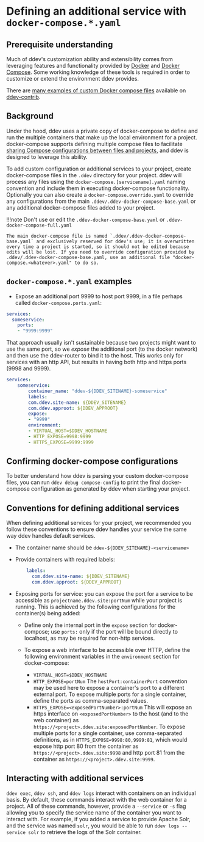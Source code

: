 # Defining an additional service with `docker-compose.*.yaml`

## Prerequisite understanding

Much of ddev's customization ability and extensibility comes from leveraging features and functionality provided by [Docker](https://docs.docker.com/) and [Docker Compose](https://docs.docker.com/compose/overview/). Some working knowledge of these tools is required in order to customize or extend the environment ddev provides.

There are [many examples of custom Docker compose files](https://github.com/drud/ddev-contrib#additional-services-added-via-docker-composeserviceyaml) available on [ddev-contrib](https://github.com/drud/ddev-contrib).

## Background

Under the hood, ddev uses a private copy of docker-compose to define and run the multiple containers that make up the local environment for a project. docker-compose supports defining multiple compose files to facilitate [sharing Compose configurations between files and projects](https://docs.docker.com/compose/extends/), and ddev is designed to leverage this ability.

To add custom configuration or additional services to your project, create docker-compose files in the `.ddev` directory for your project. ddev will process any files using the `docker-compose.[servicename].yaml` naming convention and include them in executing docker-compose functionality. Optionally you can also create a `docker-compose.override.yaml` to override any configurations from the main `.ddev/.ddev-docker-compose-base.yaml` or any additional docker-compose files added to your project.

!!!note Don't use or edit the `.ddev-docker-compose-base.yaml` or `.ddev-docker-compose-full.yaml`

    The main docker-compose file is named `.ddev/.ddev-docker-compose-base.yaml` and exclusively reserved for ddev's use; it is overwritten every time a project is started, so it should not be edited because edits will be lost. If you need to override configuration provided by .ddev/.ddev-docker-compose-base.yaml, use an additional file "docker-compose.<whatever>.yaml" to do so.

## `docker-compose.*.yaml` examples

* Expose an additional port 9999 to host port 9999, in a file perhaps called `docker-compose.ports.yaml`:

```yaml
services:
  someservice:
    ports:
    - "9999:9999"
```

That approach usually isn't sustainable because two projects might want to use the same port, so we *expose* the additional port (to the docker network) and then use the ddev-router to bind it to the host. This works only for services with an http API, but results in having both http and https ports (9998 and 9999).

```yaml
services:
    someservice:
        container_name: "ddev-${DDEV_SITENAME}-someservice"
        labels:
        com.ddev.site-name: ${DDEV_SITENAME}
        com.ddev.approot: ${DDEV_APPROOT}
        expose: 
        - "9999"
        environment:
        - VIRTUAL_HOST=$DDEV_HOSTNAME
        - HTTP_EXPOSE=9998:9999
        - HTTPS_EXPOSE=9999:9999
```

## Confirming docker-compose configurations

To better understand how ddev is parsing your custom docker-compose files, you can run `ddev debug compose-config` to print the final docker-compose configuration as generated by ddev when starting your project.

## Conventions for defining additional services

When defining additional services for your project, we recommended you follow these conventions to ensure ddev handles your service the same way ddev handles default services.

* The container name should be `ddev-${DDEV_SITENAME}-<servicename>`

* Provide containers with required labels:

  ```yaml
      labels:
        com.ddev.site-name: ${DDEV_SITENAME}
        com.ddev.approot: ${DDEV_APPROOT}
  ```

* Exposing ports for service: you can expose the port for a service to be accessible as `projectname.ddev.site:portNum` while your project is running. This is achieved by the following configurations for the container(s) being added:

    * Define only the internal port in the `expose` section for docker-compose; use `ports:` only if the port will be bound directly to localhost, as may be required for non-http services.

    * To expose a web interface to be accessible over HTTP, define the following environment variables in the `environment` section for docker-compose:

        * `VIRTUAL_HOST=$DDEV_HOSTNAME`
        * `HTTP_EXPOSE=portNum` The `hostPort:containerPort` convention may be used here to expose a container's port to a different external port. To expose multiple ports for a single container, define the ports as comma-separated values.
        * `HTTPS_EXPOSE=<exposedPortNumber>:portNum` This will expose an https interface on `<exposedPortNumber>` to the host (and to the web container) as `https://<project>.ddev.site:exposedPortNumber`. To expose multiple ports for a single container, use comma-separated definitions, as in `HTTPS_EXPOSE=9998:80,9999:81`, which would expose http port 80 from the container as `https://<project>.ddev.site:9998` and http port 81 from the container as `https://<project>.ddev.site:9999`.

## Interacting with additional services

 `ddev exec`, `ddev ssh`, and `ddev logs` interact with containers on an individual basis. By default, these commands interact with the web container for a project. All of these commands, however, provide a `--service` or `-s` flag allowing you to specify the service name of the container you want to interact with. For example, if you added a service to provide Apache Solr, and the service was named `solr`, you would be able to run `ddev logs --service solr` to retrieve the logs of the Solr container.
